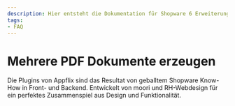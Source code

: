```yaml
---
description: Hier entsteht die Dokumentation für Shopware 6 Erweiterungen von Appflix
tags:
- FAQ
---
```


# Mehrere PDF Dokumente erzeugen

Die Plugins von Appflix sind das Resultat von geballtem Shopware Know-How in Front- und Backend. Entwickelt von moori und RH-Webdesign für ein perfektes Zusammenspiel aus Design und Funktionalität.
